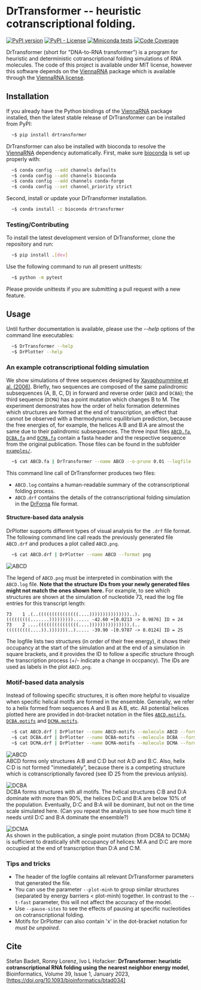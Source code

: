 # DrTransformer -- heuristic cotranscriptional folding.
[![PyPI version](https://badge.fury.io/py/drtransformer.svg)](https://badge.fury.io/py/drtransformer)
[![PyPI - License](https://img.shields.io/pypi/l/drtransformer)](https://opensource.org/licenses/MIT)
[![Miniconda tests](../../actions/workflows/ci-miniconda.yml/badge.svg)](../../actions)
[![Code Coverage](https://codecov.io/gh/bad-ants-fleet/drtransformer/branch/master/graph/badge.svg)](https://codecov.io/gh/bad-ants-fleet/drtransformer)

DrTransformer (short for "DNA-to-RNA transformer") is a program for heuristic
and deterministic cotranscriptional folding simulations of RNA molecules. The
code of this project is available under MIT license, however this software
depends on the [ViennaRNA] package which is available through the [ViennaRNA
license].

## Installation
If you already have the Python bindings of the [ViennaRNA] package installed,
then the latest stable release of DrTransformer can be installed from PyPI:
```sh
  ~$ pip install drtransformer
```

DrTransformer can also be installed with bioconda to resolve the [ViennaRNA]
dependency automatically. First, make sure [bioconda] is set up properly with:
```sh
  ~$ conda config --add channels defaults
  ~$ conda config --add channels bioconda
  ~$ conda config --add channels conda-forge
  ~$ conda config --set channel_priority strict
```
Second, install or update your DrTransformer installation.
```sh
  ~$ conda install -c bioconda drtransformer
```

### Testing/Contributing
To install the latest development version of DrTransformer, clone the
repository and run:
```sh
  ~$ pip install .[dev]
```
Use the following command to run all present unittests:
```sh
  ~$ python -m pytest 
```
Please provide unittests if you are submitting a pull request with a new feature.

## Usage
Until further documentation is available, please use the *--help* options of the 
command line executables:
```sh
  ~$ DrTransformer --help
  ~$ DrPlotter --help
```

### An example cotranscriptional folding simulation
We show simulations of three sequences designed by [Xayaphoummine et
al. (2006)].  Briefly, two sequences are composed of the same palindromic
subsequences (A, B, C, D) in forward and reverse order (`ABCD` and `DCBA`); the
third sequence (`DCMA`) has a point mutation which changes B to M. The
experiment demonstrates how the order of helix formation determines which
structures are formed at the end of transcription, an effect that cannot be
observed with a thermodynamic equilibrium prediction, because the free energies
of, for example, the helices A:B and B:A are almost the same due to their
palindromic subsequences.  The three input files [`ABCD.fa`], [`DCBA.fa`] and
[`DCMA.fa`] contain a fasta header and the respective sequence from the
original publication.  Those files can be found in the subfolder [`examples/`]. 

```sh
  ~$ cat ABCD.fa | DrTransformer --name ABCD --o-prune 0.01 --logfile 
```
This command line call of DrTransformer produces two files:
 - `ABCD.log` contains a human-readable summary of the cotranscriptional folding process. 
 - `ABCD.drf` contains the details of the cotranscriptional folding simulation in the
 [DrForna] file format. 

#### Structure-based data analysis
DrPlotter supports different types of visual analysis for the `.drf` file
format. The following command line call reads the previously generated file
`ABCD.drf` and produces a plot called `ABCD.png`.
```sh
  ~$ cat ABCD.drf | DrPlotter --name ABCD --format png
```
![ABCD](examples/ABCD.png)

The legend of `ABCD.png` must be interpreted in combination with the `ABCD.log`
file. **Note that the structure IDs from your newly generated files might not
match the ones shown here.** For example, to see which structures are shown at
the simulation of nucleotide 73, read the log file entries for this transcript
length:
```
73    1 .(..(((((((((((((((....)))))))))))))))..).(((((((((.......)))))))))...... -42.60 +[0.0213 -> 0.9876] ID = 24
73    2 ....(((((((((((((((....))))))))))))))).(..(((((((((....)).)))))))..)..... -39.90 -[0.9787 -> 0.0124] ID = 25
```
The logfile lists two structures (in order of their free energy), it shows
their occupancy at the start of the simulation and at the end of a simulation
in square brackets, and it provides the ID to follow a specific structure
through the transcription process (+/- indicate a change in occpancy). The IDs
are used as labels in the plot `ABCD.png`.

### Motif-based data analysis
Instead of following specific structures, it is often more helpful to visualize
when specific helical motifs are formed in the ensemble. Generally, we refer to
a helix formed from sequences A and B as A:B, etc. All potential helices 
plotted here are provided in dot-bracket notation in the files [`ABCD.motifs`], [`DCBA.motifs`] and [`DCMA.motifs`].
```sh
  ~$ cat ABCD.drf | DrPlotter --name ABCD-motifs --molecule ABCD --format png --motiffile ABCD.motifs --motifs A:B C:D A:D B:C
  ~$ cat DCBA.drf | DrPlotter --name DCBA-motifs --molecule DCBA --format png --motiffile DCBA.motifs --motifs B:A D:C D:A C:B
  ~$ cat DCMA.drf | DrPlotter --name DCMA-motifs --molecule DCMA --format png --motiffile DCMA.motifs --motifs M:A D:C D:A C:M
```
<img src="examples/ABCD-motifs.png" alt="ABCD"/><br>
ABCD forms only structures A:B and C:D but not A:D and B:C. Also, helix C:D is
not formed "immediately", because there is a competing structure which
is cotranscriptionally favored (see ID 25 from the previous anlysis).

<img src="examples/DCBA-motifs.png" alt="DCBA"/><br>
DCBA forms structures with all motifs. The helical structures C:B and
D:A dominate with more than 90%, the helices D:C and B:A are
below 10% of the population. Eventually, D:C and B:A will be
dominant, but not on the time scale simulated here. (Can you repeat the analysis
to see how much time it needs until D:C and B:A dominate the ensemble?)

<img src="examples/DCMA-motifs.png" alt="DCMA"><br>
As shown in the publication, a single point mutation (from DCBA to DCMA) is
sufficient to drastically shift occupancy of helices: M:A and D:C
are more occupied at the end of transcription than D:A and C:M.

### Tips and tricks
 - The header of the logfile contains all relevant DrTransformer parameters that generated the file. 
 - You can use the parameter `--plot-minh` to group similar structures (separated by energy barriers < plot-minh) together. 
    In contrast to the `--t-fast` parameter, this will not affect the accuracy of the model.
 - Use `--pause-sites` to see the effects of pausing at specific nucleotides on cotranscriptional folding.
 - Motifs for DrPlotter can also contain 'x' in the dot-bracket notation for *must be unpaired*.

## Cite
Stefan Badelt, Ronny Lorenz, Ivo L Hofacker: **DrTransformer: heuristic
cotranscriptional RNA folding using the nearest neighbor energy model**, 
Bioinformatics, Volume 39, Issue 1, January 2023, 
[https://doi.org/10.1093/bioinformatics/btad034]

[//]: References
[ViennaRNA]: <http://www.tbi.univie.ac.at/RNA>
[ViennaRNA license]: <https://github.com/ViennaRNA/ViennaRNA/blob/master/license.txt>
[bioconda]: <https://bioconda.github.io>
[DrForna]: <https://github.com/ViennaRNA/drforna>
[Xayaphoummine et al. (2006)]: <https://doi.org/10.1093/nar/gkl1036>
[https://doi.org/10.1093/bioinformatics/btad034]: <https://doi.org/10.1093/bioinformatics/btad034>
[`examples/`]: <examples>
[`ABCD.fa`]: <examples/ABCD.fa>
[`DCBA.fa`]: <examples/DCBA.fa>
[`DCMA.fa`]: <examples/DCMA.fa>
[`ABCD.motifs`]: <examples/ABCD.motifs>
[`DCBA.motifs`]: <examples/DCBA.motifs>
[`DCMA.motifs`]: <examples/DCMA.motifs>
